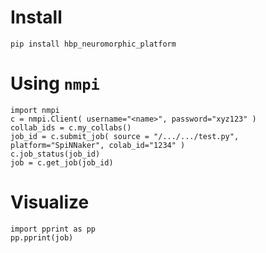 # Install
`pip install hbp_neuromorphic_platform`

# Using `nmpi`
```
import nmpi
c = nmpi.Client( username="<name>", password="xyz123" )
collab_ids = c.my_collabs()
job_id = c.submit_job( source = "/.../.../test.py", platform="SpiNNaker", colab_id="1234" )
c.job_status(job_id)
job = c.get_job(job_id)
```
 # Visualize
 ```
 import pprint as pp
 pp.pprint(job)
 ```

